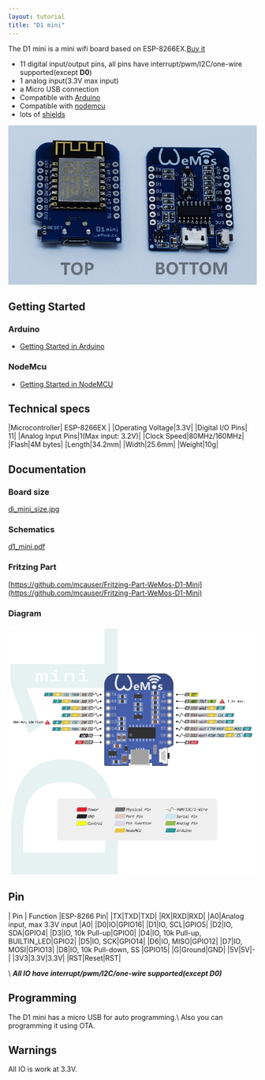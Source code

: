 ```yaml
---
layout: tutorial
title: "D1 mini"
---  
```


The D1 mini is a mini wifi board based on ESP-8266EX.[Buy it](http://www.aliexpress.com/store/product/D1-mini-Mini-NodeMcu-4M-bytes-Lua-WIFI-Internet-of-Things-development-board-based-ESP8266/1331105_32529101036.html)

  * 11 digital input/output pins, all pins have interrupt/pwm/I2C/one-wire supported(except **D0**)
  * 1 analog input(3.3V max input)
  * a Micro USB connection
  * Compatible with [Arduino](https://github.com/esp8266/Arduino)
  * Compatible with [nodemcu](http://www.nodemcu.com)
  * lots of [shields](./mini_shields.html)

[![D1 mini](./images/mini.jpg)](./images/mini.jpg)

## Getting Started

### Arduino

  * [Getting Started in Arduino](/Tutorial/get_started_in_arduino.html)

### NodeMcu

  * [Getting Started in NodeMCU](/Tutorial/get_started_in_nodemcu.html)

## Technical specs

|Microcontroller| ESP-8266EX |
|Operating Voltage|3.3V|
|Digital I/O Pins| 11|
|Analog Input Pins|1(Max input: 3.2V)|
|Clock Speed|80MHz/160MHz|
|Flash|4M bytes|
|Length|34.2mm|
|Width|25.6mm|
|Weight|10g|

## Documentation

### Board size
[di_mini_size.jpg](./images/di_mini_size.jpg)

### Schematics

[d1_mini.pdf](./images/d1_mini.pdf)

### Fritzing Part

[https://github.com/mcauser/Fritzing-Part-WeMos-D1-Mini](https://github.com/mcauser/Fritzing-Part-WeMos-D1-Mini)

### Diagram

[![Diagram](./images/d1-mini-esp8266-board-sh_fixled.jpg)](./images/d1-mini-esp8266-board-sh_fixled.jpg)

## Pin

| Pin | Function |ESP-8266 Pin|
|TX|TXD|TXD|
|RX|RXD|RXD|
|A0|Analog input, max 3.3V input |A0|
|D0|IO|GPIO16|
|D1|IO, SCL|GPIO5|
|D2|IO, SDA|GPIO4|
|D3|IO, 10k Pull-up|GPIO0|
|D4|IO, 10k Pull-up, BUILTIN_LED|GPIO2|
|D5|IO, SCK|GPIO14|
|D6|IO, MISO|GPIO12|
|D7|IO, MOSI|GPIO13|
|D8|IO, 10k Pull-down, SS |GPIO15|
|G|Ground|GND|
|5V|5V|-|
|3V3|3.3V|3.3V|
|RST|Reset|RST|

\\
***All IO have interrupt/pwm/I2C/one-wire supported(except D0)***


## Programming

The D1 mini has a micro USB for auto programming.\\
Also you can programming it using OTA.

## Warnings
All IO is work at 3.3V.